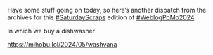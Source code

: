 Have some stuff going on today, so here’s another dispatch from the archives for this [\#<span>SaturdayScraps</span>](https://social.lol/tags/SaturdayScraps) edition of [\#<span>WeblogPoMo2024</span>](https://social.lol/tags/WeblogPoMo2024).

In which we buy a dishwasher

[<span class="invisible">https://</span><span class="">mihobu.lol/2024/05/washvana</span><span class="invisible"></span>](https://mihobu.lol/2024/05/washvana)